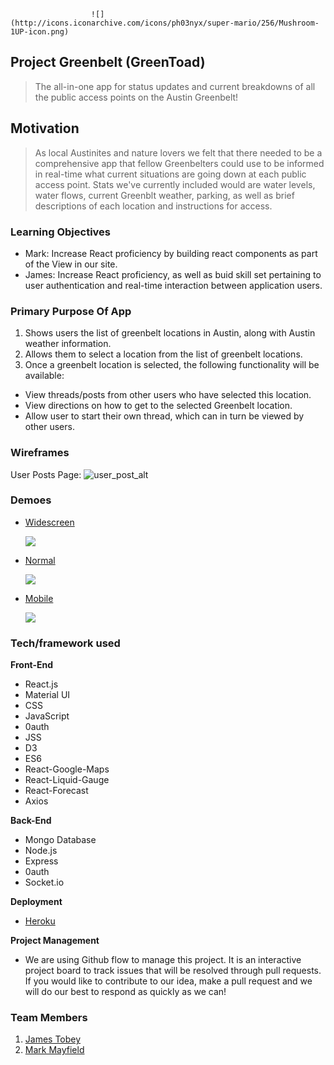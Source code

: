                       ![](http://icons.iconarchive.com/icons/ph03nyx/super-mario/256/Mushroom-1UP-icon.png) 

## Project Greenbelt (GreenToad) 

> The all-in-one app for status updates and current breakdowns of all the public access points on the Austin Greenbelt!

## Motivation

> As local Austinites and nature lovers we felt that there needed to be a comprehensive app that fellow Greenbelters could use to be informed in real-time what current situations are going down at each public access point. Stats we've currently included would are water levels, water flows, current Greenblt weather, parking, as well as brief descriptions of each location and instructions for access. 

### Learning Objectives

* Mark: Increase React proficiency by building react components as part of the View in our site. 
* James: Increase React proficiency, as well as buid skill set pertaining to user authentication and real-time interaction between application users.

### Primary Purpose Of App

1. Shows users the list of greenbelt locations in Austin, along with Austin weather information.
2. Allows them to select a location from the list of greenbelt locations.
3. Once a greenbelt location is selected, the following functionality will be available:

* View threads/posts from other users who have selected this location. 
* View directions on how to get to the selected Greenbelt location.
* Allow user to start their own thread, which can in turn be viewed by other users.

### Wireframes

User Posts Page:
![user_post_alt](https://user-images.githubusercontent.com/41517616/50718048-9b92df00-1051-11e9-9183-ecb042bddf1b.png)

### Demoes

- [Widescreen](https://drive.google.com/file/d/1qYlutBazsrYM6ZLkKngHXrOj2JRbp0K7/view)

  ![](https://thumbs.gfycat.com/FatalBelovedArabianoryx-small.gif)

- [Normal](https://drive.google.com/file/d/1rIa7fcEAjyiVvj4E2n3ebHNga3LUFIk8/view)

  ![](https://thumbs.gfycat.com/PoliteJealousIrishredandwhitesetter-small.gif)

- [Mobile](https://drive.google.com/file/d/1_ySdU_5Zzw3TSgXsC9fWveFU-eUMqz_e/view)

  ![](https://thumbs.gfycat.com/PoliteJealousIrishredandwhitesetter-small.gif)

### Tech/framework used

<b>Front-End</b>
- React.js
- Material UI
- CSS
- JavaScript
- 0auth
- JSS
- D3
- ES6
- React-Google-Maps
- React-Liquid-Gauge
- React-Forecast
- Axios


<b>Back-End</b>
- Mongo Database
- Node.js
- Express
- 0auth
- Socket.io
  
<b>Deployment</b>
- [Heroku](https://projectgreenbelt.herokuapp.com/)

<b>Project Management</b>
- We are using Github flow to manage this project. It is an interactive project board to track issues that will be resolved through pull requests. If you would like to contribute to our idea, make a pull request and we will do our best to respond as quickly as we can!
  
### Team Members
1. [James Tobey](https://github.com/jctobey)
2. [Mark Mayfield](https://github.com/themarcusaurelius)
